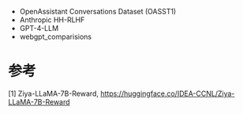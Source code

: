 - OpenAssistant Conversations Dataset (OASST1)
- Anthropic HH-RLHF
- GPT-4-LLM
- webgpt_comparisions

# 参考
[1] Ziya-LLaMA-7B-Reward, https://huggingface.co/IDEA-CCNL/Ziya-LLaMA-7B-Reward